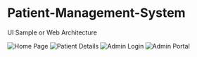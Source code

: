 # Patient-Management-System

UI Sample or Web Architecture

<img src = "https://github.com/jaigora24/Patient-Management-System/blob/main/img/1.png" alt="Home Page">
<img src = "https://github.com/jaigora24/Patient-Management-System/blob/main/img/2.png" alt="Patient Details">
<img src = "https://github.com/jaigora24/Patient-Management-System/blob/main/img/4.png" alt="Admin Login">
<img src = "https://github.com/jaigora24/Patient-Management-System/blob/main/img/3.png" alt="Admin Portal">
